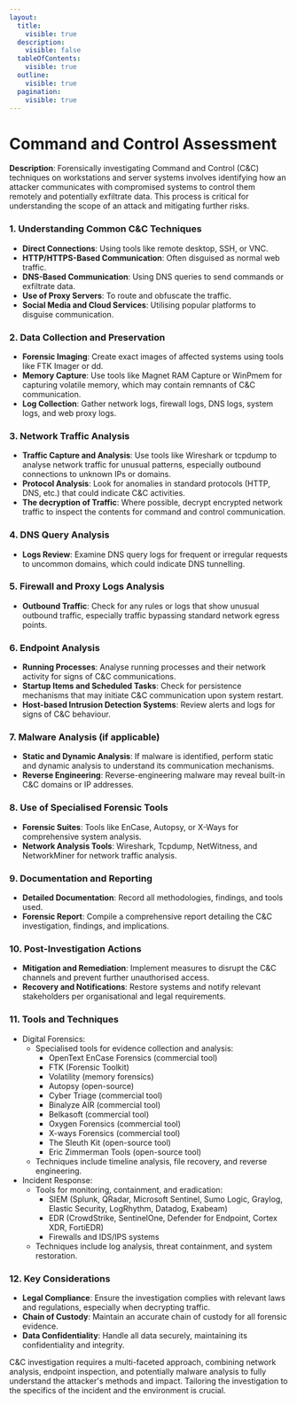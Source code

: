 ```yaml
---
layout:
  title:
    visible: true
  description:
    visible: false
  tableOfContents:
    visible: true
  outline:
    visible: true
  pagination:
    visible: true
---
```


# Command and Control Assessment

**Description**: Forensically investigating Command and Control (C\&C) techniques on workstations and server systems involves identifying how an attacker communicates with compromised systems to control them remotely and potentially exfiltrate data. This process is critical for understanding the scope of an attack and mitigating further risks.

### **1. Understanding Common C\&C Techniques**

* **Direct Connections**: Using tools like remote desktop, SSH, or VNC.
* **HTTP/HTTPS-Based Communication**: Often disguised as normal web traffic.
* **DNS-Based Communication**: Using DNS queries to send commands or exfiltrate data.
* **Use of Proxy Servers**: To route and obfuscate the traffic.
* **Social Media and Cloud Services**: Utilising popular platforms to disguise communication.

### **2. Data Collection and Preservation**

* **Forensic Imaging**: Create exact images of affected systems using tools like FTK Imager or dd.
* **Memory Capture**: Use tools like Magnet RAM Capture or WinPmem for capturing volatile memory, which may contain remnants of C\&C communication.
* **Log Collection**: Gather network logs, firewall logs, DNS logs, system logs, and web proxy logs.

### **3. Network Traffic Analysis**

* **Traffic Capture and Analysis**: Use tools like Wireshark or tcpdump to analyse network traffic for unusual patterns, especially outbound connections to unknown IPs or domains.
* **Protocol Analysis**: Look for anomalies in standard protocols (HTTP, DNS, etc.) that could indicate C\&C activities.
* **The decryption of Traffic**: Where possible, decrypt encrypted network traffic to inspect the contents for command and control communication.

### **4. DNS Query Analysis**

* **Logs Review**: Examine DNS query logs for frequent or irregular requests to uncommon domains, which could indicate DNS tunnelling.

### **5. Firewall and Proxy Logs Analysis**

* **Outbound Traffic**: Check for any rules or logs that show unusual outbound traffic, especially traffic bypassing standard network egress points.

### **6. Endpoint Analysis**

* **Running Processes**: Analyse running processes and their network activity for signs of C\&C communications.
* **Startup Items and Scheduled Tasks**: Check for persistence mechanisms that may initiate C\&C communication upon system restart.
* **Host-based Intrusion Detection Systems**: Review alerts and logs for signs of C\&C behaviour.

### **7. Malware Analysis (if applicable)**

* **Static and Dynamic Analysis**: If malware is identified, perform static and dynamic analysis to understand its communication mechanisms.
* **Reverse Engineering**: Reverse-engineering malware may reveal built-in C\&C domains or IP addresses.

### **8. Use of Specialised Forensic Tools**

* **Forensic Suites**: Tools like EnCase, Autopsy, or X-Ways for comprehensive system analysis.
* **Network Analysis Tools**: Wireshark, Tcpdump, NetWitness, and NetworkMiner for network traffic analysis.

### **9. Documentation and Reporting**

* **Detailed Documentation**: Record all methodologies, findings, and tools used.
* **Forensic Report**: Compile a comprehensive report detailing the C\&C investigation, findings, and implications.

### **10. Post-Investigation Actions**

* **Mitigation and Remediation**: Implement measures to disrupt the C\&C channels and prevent further unauthorised access.
* **Recovery and Notifications**: Restore systems and notify relevant stakeholders per organisational and legal requirements.

### **11.** Tools and Techniques

* Digital Forensics:
  * Specialised tools for evidence collection and analysis:
    * OpenText EnCase Forensics (commercial tool)
    * FTK (Forensic Toolkit)
    * Volatility (memory forensics)
    * Autopsy (open-source)
    * Cyber Triage (commercial tool)
    * Binalyze AIR (commercial tool)
    * Belkasoft (commercial tool)
    * Oxygen Forensics (commercial tool)
    * X-ways Forensics (commercial tool)
    * The Sleuth Kit (open-source tool)
    * Eric Zimmerman Tools (open-source tool)
  * Techniques include timeline analysis, file recovery, and reverse engineering.
* Incident Response:
  * Tools for monitoring, containment, and eradication:
    * SIEM (Splunk, QRadar, Microsoft Sentinel, Sumo Logic, Graylog, Elastic Security, LogRhythm, Datadog, Exabeam)
    * EDR (CrowdStrike, SentinelOne, Defender for Endpoint, Cortex XDR, FortiEDR)
    * Firewalls and IDS/IPS systems
  * Techniques include log analysis, threat containment, and system restoration.

### **12. Key Considerations**

* **Legal Compliance**: Ensure the investigation complies with relevant laws and regulations, especially when decrypting traffic.
* **Chain of Custody**: Maintain an accurate chain of custody for all forensic evidence.
* **Data Confidentiality**: Handle all data securely, maintaining its confidentiality and integrity.

C\&C investigation requires a multi-faceted approach, combining network analysis, endpoint inspection, and potentially malware analysis to fully understand the attacker's methods and impact. Tailoring the investigation to the specifics of the incident and the environment is crucial.
